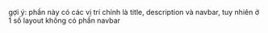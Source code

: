 gợi ý:
phần này có các vị trí chính là title, description và navbar, tuy nhiên ở 1 số layout không có phần navbar